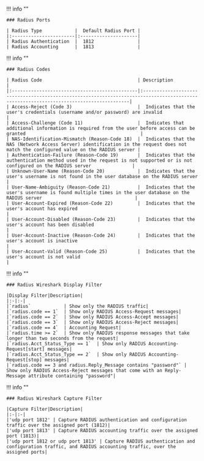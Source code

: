 !!! info ""

    ### Radius Ports

    | Radius Type            |  Default Radius Port |
    |:-----------------------|:---------------------|
    | Radius Authentication  |  1812                |
    | Radius Accounting      |  1813                |


!!! info ""

    ### Radius Codes

    | Radius Code 									| Description 																				                                             |
    |:----------------------------------------------|:---------------------------------------------------------------------------------------------------------------------------------------|
    | Access-Reject (Code 3) 						|  Indicates that the user's credentials (username and/or password) are invalid 														 |
    | Access-Challenge (Code 11) 					|  Indicates that additional information is required from the user before access can be granted 										 |
    | NAS-Identification-Mismatch (Reason-Code 18) 	|  Indicates that the NAS (Network Access Server) identification in the request does not match the configured value on the RADIUS server |
    | Authentication-Failure (Reason-Code 19) 		|  Indicates that the authentication method used in the request is not supported or is not configured on the RADIUS server 				 |
    | Unknown-User-Name (Reason-Code 20) 			|  Indicates that the user's username is not found in the user database on the RADIUS server 											 |
    | User-Name-Ambiguity (Reason-Code 21) 			|  Indicates that the user's username is found multiple times in the user database on the RADIUS server 								 |
    | User-Account-Expired (Reason-Code 22) 		|  Indicates that the user's account has expired 																						 |
    | User-Account-Disabled (Reason-Code 23) 		|  Indicates that the user's account has been disabled																					 |
    | User-Account-Inactive (Reason-Code 24) 		|  Indicates that the user's account is inactive 																						 |
    | User-Account-Valid (Reason-Code 25) 			|  Indicates that the user's account is not valid 																						 |

!!! info ""

    ### Radius Wireshark Display Filter

    |Display Filter|Description|
    |:-|:-|
    |`radius` 			 | Show only the RADIUS traffic|
    |`radius.code == 1`  | Show only RADIUS Access-Request messages|
    |`radius.code == 2`  | Show only RADIUS Access-Accept messages|
    |`radius.code == 3`  | Show only RADIUS Access-Reject messages|
    |`radius.code == 4`  | Accounting Request|
    |`radius.time >= 2`  | Show only RADIUS response messages that take longer than two seconds from the request|
    |`radius.Acct_Status_Type == 1`  | Show only RADIUS Accounting-Request[start] messages|
    |`radius.Acct_Status_Type == 2`  | Show only RADIUS Accounting-Request[stop] messages|
    |`radius.code == 3 and radius.Reply_Message contains "password"` | Show only RADIUS Access-Reject messages that come with an Reply-Message attribute containing "password"|


!!! info ""

    ### Radius Wireshark Capture Filter

    |Capture Filter|Description|
    |:-|:-|
    |'udp port 1812' | Capture RADIUS authentication and configuration traffic over the assigned port (1812)|
    |'udp port 1813' | Capture RADIUS accounting traffic over the assigned port (1813)|
    |'udp port 1812 or udp port 1813' | Capture RADIUS authentication and configuration traffic, and RADIUS accounting traffic, over the assigned ports|
